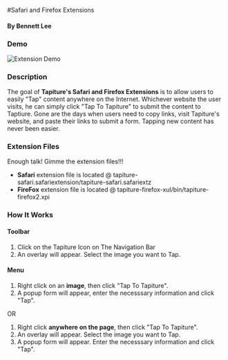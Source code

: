 #Safari and Firefox Extensions
#### By Bennett Lee

### Demo
![Extension Demo](images/extension_demo.gif)

### Description

The goal of **Tapiture's Safari and Firefox Extensions** is to allow users to easily "Tap" content anywhere on the Internet. Whichever website the user visits, he can simply click "Tap To Tapiture" to submit the content to Taptiure. Gone are the days when users need to copy links, visit Tapiture's website, and paste their links to submit a form. Tapping new content has never been easier.


### Extension Files

Enough talk! Gimme the extension files!!!

* **Safari** extension file is located @ tapiture-safari.safariextension/tapiture-safari.safariextz
* **FireFox** extension file is located @ tapiture-firefox-xul/bin/tapiture-firefox2.xpi

### How It Works

#### Toolbar
1) Click on the Tapiture Icon on The Navigation Bar
2) An overlay will appear. Select the image you want to Tap.

#### Menu
1) Right click on an **image**, then click "Tap To Tapiture".
2) A popup form will appear, enter the necesssary information and click "Tap".

OR

1) Right click **anywhere on the page**, then click "Tap To Tapiture".
2) An overlay will appear. Select the image you want to Tap.
3) A popup form will appear. Enter the necesssary information and click "Tap".